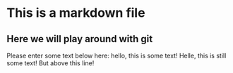 # This is a markdown file 

## Here we will play around with git 
Please enter some text below here: 
hello, this is some text!
Helle, this is still some text!
But above this line! 

